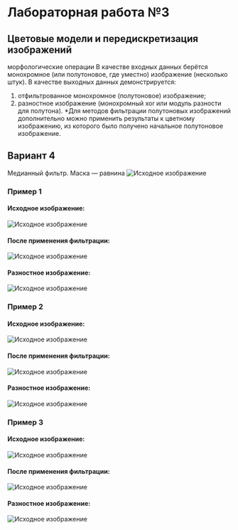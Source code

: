 # Лабораторная работа №3
## Цветовые модели и передискретизация изображений 
морфологические операции
В качестве входных данных берётся монохромное (или полутоновое, где уместно)
изображение (несколько штук). В качестве выходных данных демонстрируется:
1) отфильтрованное монохромное (полутоновое) изображение;
2) разностное изображение (монохромный xor или модуль разности для полутона).
*Для методов фильтрации полутоновых изображений дополнительно можно
применить результаты к цветному изображению, из которого было получено начальное
полутоновое изображение.
## Вариант 4
Медианный фильтр. Маска — равнина
![Исходное изображение](matrix.png)
### Пример 1
#### Исходное изображение:
![Исходное изображение](in/fisher.png)
#### После применения фильтрации:
![Исходное изображение](out/filtered_fisher.png)
#### Разностное изображение:
![Исходное изображение](out/diff_fisher.png)

### Пример 2

#### Исходное изображение:
![Исходное изображение](in/map.png)
#### После применения фильтрации:
![Исходное изображение](out/filtered_map.png)
#### Разностное изображение:
![Исходное изображение](out/diff_map.png)

### Пример 3
#### Исходное изображение:
![Исходное изображение](in/room.png)
#### После применения фильтрации:
![Исходное изображение](out/filtered_room.png)
#### Разностное изображение:
![Исходное изображение](out/diff_room.png)
